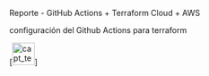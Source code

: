 Reporte - GitHub Actions + Terraform Cloud + AWS

configuración del Github Actions para terraform 

[<img alt="capt_terraform.yml" width="40px" src="https://drive.google.com/file/d/16vrmjix50CPoyPL5aIUOaI-Cd8jdPYbt/view?usp=sharing" />]
